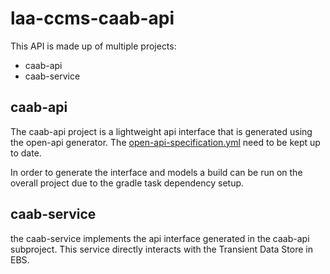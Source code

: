 # laa-ccms-caab-api

This API is made up of multiple projects:
* caab-api
* caab-service

## caab-api

The caab-api project is a lightweight api interface that is generated using the open-api generator.
The [open-api-specification.yml](./caab-api/open-api-specification.yml) need to be kept up to date. 

In order to generate the interface and models a build can be run on the overall project due to the gradle task dependency setup.

## caab-service

the caab-service implements the api interface generated in the caab-api subproject.
This service directly interacts with the Transient Data Store in EBS.